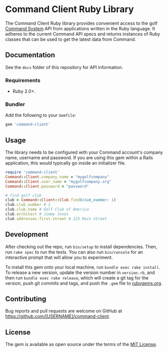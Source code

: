 # Command Client Ruby Library

The Command Client Ruby library provides convenient access to the golf
[Command System](http://www.commandsystem.org/) API from applications written
in the Ruby language. It adheres to the current Command API specs and returns
instances of Ruby classes that can be used to get the latest data from
Command.

## Documentation

See the `docs` folder of this repository for API information.

### Requirements

* Ruby 2.0+.

### Bundler

Add the following to your `Gemfile`:

``` ruby
gem 'command-client'
```

## Usage

The library needs to be configured with your Command account's company name,
username and password. If you are using this gem within a Rails application,
this would typically go inside an initializer file.

``` ruby
require 'command-client'
Command::Client.company_name = "mygolfcompany"
Command::Client.user_name = "mygolfcompany.org"
Command::Client.password = "password"

# find golf club
club = Command::Client::Club.find(club_number: 1)
club.club_number # 1
club.club_name # Golf Club of America
club.architect # Jimmy Jones
club.addresses.first.street # 123 Main Street
```

## Development

After checking out the repo, run `bin/setup` to install dependencies. Then, run `rake spec` to run the tests. You can also run `bin/console` for an interactive prompt that will allow you to experiment.

To install this gem onto your local machine, run `bundle exec rake install`. To release a new version, update the version number in `version.rb`, and then run `bundle exec rake release`, which will create a git tag for the version, push git commits and tags, and push the `.gem` file to [rubygems.org](https://rubygems.org).

## Contributing

Bug reports and pull requests are welcome on GitHub at https://github.com/[USERNAME]/command-client.

## License

The gem is available as open source under the terms of the [MIT License](https://opensource.org/licenses/MIT).